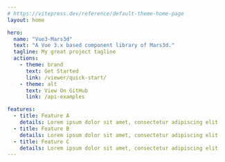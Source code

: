```yaml
---
# https://vitepress.dev/reference/default-theme-home-page
layout: home

hero:
  name: "Vue3-Mars3d"
  text: "A Vue 3.x based component library of Mars3d."
  tagline: My great project tagline
  actions:
    - theme: brand
      text: Get Started
      link: /viewer/quick-start/
    - theme: alt
      text: View On GitHub
      link: /api-examples

features:
  - title: Feature A
    details: Lorem ipsum dolor sit amet, consectetur adipiscing elit
  - title: Feature B
    details: Lorem ipsum dolor sit amet, consectetur adipiscing elit
  - title: Feature C
    details: Lorem ipsum dolor sit amet, consectetur adipiscing elit
---
```


